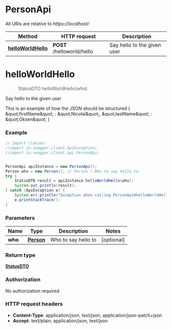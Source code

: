 # PersonApi

All URIs are relative to *https://localhost/*

Method | HTTP request | Description
------------- | ------------- | -------------
[**helloWorldHello**](PersonApi.md#helloWorldHello) | **POST** /helloworld/hello | Say hello to the given user


<a name="helloWorldHello"></a>
# **helloWorldHello**
> StatusDTO helloWorldHello(who)

Say hello to the given user

This is an example of how the JSON should be structured             {                 \&quot;firstName\&quot; : \&quot;Nicolai\&quot;,                 \&quot;lastName\&quot; : \&quot;Oksen\&quot;             }

### Example
```java
// Import classes:
//import io.swagger.client.ApiException;
//import io.swagger.client.api.PersonApi;


PersonApi apiInstance = new PersonApi();
Person who = new Person(); // Person | Who to say hello to
try {
    StatusDTO result = apiInstance.helloWorldHello(who);
    System.out.println(result);
} catch (ApiException e) {
    System.err.println("Exception when calling PersonApi#helloWorldHello");
    e.printStackTrace();
}
```

### Parameters

Name | Type | Description  | Notes
------------- | ------------- | ------------- | -------------
 **who** | [**Person**](Person.md)| Who to say hello to | [optional]

### Return type

[**StatusDTO**](StatusDTO.md)

### Authorization

No authorization required

### HTTP request headers

 - **Content-Type**: application/json, text/json, application/json-patch+json
 - **Accept**: text/plain, application/json, text/json

